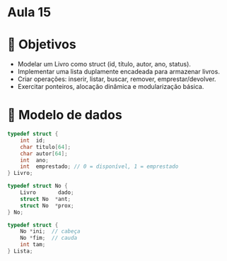 # Aula 15

# 🎯 Objetivos
- Modelar um Livro como struct (id, título, autor, ano, status).
- Implementar uma lista duplamente encadeada para armazenar livros.
- Criar operações: inserir, listar, buscar, remover, emprestar/devolver.
- Exercitar ponteiros, alocação dinâmica e modularização básica.

# 🧱 Modelo de dados

```c
typedef struct {
    int  id;
    char titulo[64];
    char autor[64];
    int  ano;
    int  emprestado; // 0 = disponível, 1 = emprestado
} Livro;

typedef struct No {
    Livro       dado;
    struct No  *ant;
    struct No  *prox;
} No;

typedef struct {
    No *ini;  // cabeça
    No *fim;  // cauda
    int tam;
} Lista;
```
